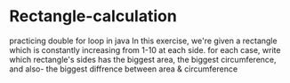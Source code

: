# Rectangle-calculation
practicing double for loop in java
In this exercise, we're given a rectangle which is constantly increasing from 1-10
at each side.
for each case, write which rectangle's sides has the biggest area,
the biggest circumference, and also- the biggest diffrence between area & circumference
